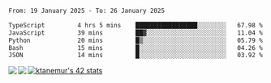 <!--START_SECTION:waka-->

```txt
From: 19 January 2025 - To: 26 January 2025

TypeScript         4 hrs 5 mins    █████████████████░░░░░░░░   67.98 %
JavaScript         39 mins         ██▓░░░░░░░░░░░░░░░░░░░░░░   11.04 %
Python             20 mins         █▒░░░░░░░░░░░░░░░░░░░░░░░   05.79 %
Bash               15 mins         █░░░░░░░░░░░░░░░░░░░░░░░░   04.26 %
JSON               14 mins         █░░░░░░░░░░░░░░░░░░░░░░░░   03.92 %
```

<!--END_SECTION:waka-->
<a href="https://github.com/anuraghazra/github-readme-stats">
  <img align="left" src="https://github-readme-stats.vercel.app/api?username=Tanesan&count_private=true&show_icons=true" />
<img align="left" src="https://github-readme-stats.vercel.app/api/top-langs/?username=Tanesan" />
</a>

[![ktanemur's 42 stats](https://badge42.vercel.app/api/v2/cl1wslf6s002109l771rng2w8/stats?cursusId=21&coalitionId=62)](https://github.com/JaeSeoKim/badge42)
